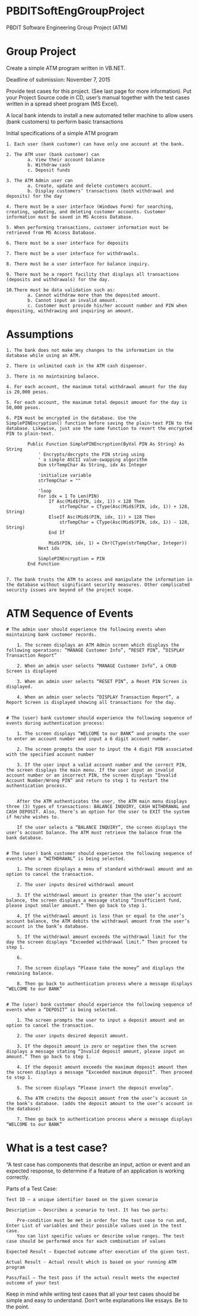 # PBDITSoftEngGroupProject
PBDIT Software Engineering Group Project (ATM)

# Group Project

Create a simple ATM program written in VB.NET.

Deadline of submission: November 7, 2015

Provide test cases for this project. (See last page for more information). Put your Project Source code in CD, user’s manual together with the test cases written in a spread sheet program (MS Excel).

A local bank intends to install a new automated teller machine to allow users (bank customers) to perform basic transactions

Initial specifications of a simple ATM program

	1. Each user (bank customer) can have only one account at the bank.

	2. The ATM user (bank customer) can
			a. View their account balance
			b. Withdraw cash
			c. Deposit funds

	3. The ATM Admin user can
			a. Create, update and delete customers account.
			b. Display customers’ transactions (both withdrawal and deposits) for the day

	4. There must be a user interface (Windows Form) for searching, creating, updating, and deleting customer accounts. Customer information must be saved in MS Access Database.

	5. When performing transactions, customer information must be retrieved from MS Access Database.

	6. There must be a user interface for deposits

	7. There must be a user interface for withdrawals.

	8. There must be a user interface for balance inquiry.

	9. There must be a report facility that displays all transactions (deposits and withdrawals) for the day.

	10.There must be data validation such as:
			a. Cannot withdraw more than the deposited amount.
			b. Cannot input an invalid amount.
			c. Customer must provide his/her account number and PIN when depositing, withdrawing and inquiring an amount.


# Assumptions
	1. The bank does not make any changes to the information in the database while using an ATM.

	2. There is unlimited cash in the ATM cash dispenser.

	3. There is no maintaining balance.

	4. For each account, the maximum total withdrawal amount for the day is 20,000 pesos.

	5. For each account, the maximum total deposit amount for the day is 50,000 pesos.

	6. PIN must be encrypted in the database. Use the SimplePINEncryption() function before saving the plain-text PIN to the database. Likewise, just use the same function to revert the encrypted PIN to plain-text.

			Public Function SimplePINEncryption(ByVal PIN As String) As String
				' Encrypts/decrypts the PIN string using
				' a simple ASCII value-swapping algorithm
				Dim strTempChar As String, idx As Integer

				'initialize variable
				strTempChar = ""

				'loop
				For idx = 1 To Len(PIN)
					If Asc(Mid$(PIN, idx, 1)) < 128 Then
						strTempChar = CType(Asc(Mid$(PIN, idx, 1)) + 128, String)
					ElseIf Asc(Mid$(PIN, idx, 1)) > 128 Then
						strTempChar = CType(Asc(Mid$(PIN, idx, 1)) - 128, String)
					End If

					Mid$(PIN, idx, 1) = Chr(CType(strTempChar, Integer))
				Next idx

				SimplePINEncryption = PIN
			End Function


	7. The bank trusts the ATM to access and manipulate the information in the database without significant security measures. Other complicated security issues are beyond of the project scope.


# ATM Sequence of Events

	# The admin user should experience the following events when maintaining bank customer records.

		1. The screen displays an ATM Admin screen which displays the following operations: “MANAGE Customer Info”, “RESET PIN”, “DISPLAY Transaction Report”

		2. When an admin user selects “MANAGE Customer Info”, a CRUD Screen is displayed

		3. When an admin user selects “RESET PIN”, a Reset PIN Screen is displayed.

		4. When an admin user selects “DISPLAY Transaction Report”, a Report Screen is displayed showing all transactions for the day. 


	# The (user) bank customer should experience the following sequence of events during authentication process:

		1. The screen displays “WELCOME to our BANK” and prompts the user to enter an account number and input a 6 digit account number.

		2. The screen prompts the user to input the 4 digit PIN associated with the specified account number

		3. If the user input a valid account number and the correct PIN, the screen displays the main menu. If the user input an invalid account number or an incorrect PIN, the screen displays “Invalid Account Number/Wrong PIN” and return to step 1 to restart the authentication process.


		After the ATM authenticates the user, the ATM main menu displays three (3) types of transactions: BALANCE INQUIRY, CASH WITHDRAWAL and CASH DEPOSIT. Also, there’s an option for the user to EXIT the system if he/she wishes to.

		If the user selects a “BALANCE INQUIRY”, the screen displays the user’s account balance. The ATM must retrieve the balance from the bank database. 


	# The (user) bank customer should experience the following sequence of events when a “WITHDRAWAL” is being selected.

		1. The screen displays a menu of standard withdrawal amount and an option to cancel the transaction.

		2. The user inputs desired withdrawal amount

		3. If the withdrawal amount is greater than the user’s account balance, the screen displays a message stating “Insufficient fund, please input smaller amount.” Then go back to step 1.

		4. If the withdrawal amount is less than or equal to the user’s account balance, the ATM debits the withdrawal amount from the user’s account in the bank’s database.

		5. If the withdrawal amount exceeds the withdrawal limit for the day the screen displays “Exceeded withdrawal limit.” Then proceed to step 1.

		6.

		7. The screen displays “Please take the money” and displays the remaining balance.

		8. Then go back to authentication process where a message displays “WELCOME to our BANK”


	# The (user) bank customer should experience the following sequence of events when a “DEPOSIT” is being selected.

		1. The screen prompts the user to input a deposit amount and an option to cancel the transaction.

		2. The user inputs desired deposit amount.

		3. If the deposit amount is zero or negative then the screen displays a message stating “Invalid deposit amount, please input an amount.” Then go back to step 1.

		4. If the deposit amount exceeds the maximum deposit amount then the screen displays a message “Exceeded maximum deposit”. Then proceed to step 1.

		5. The screen displays “Please insert the deposit envelop”. 

		6. The ATM credits the deposit amount from the user’s account in the bank’s database. (adds the deposit amount to the user’s account in the database)

		7. Then go back to authentication process where a message displays “WELCOME to our BANK”


# What is a test case?
“A test case has components that describe an input, action or event and an expected response, to determine if a feature of an application is working correctly.

Parts of a Test Case:

	Test ID – a unique identifier based on the given scenario

	Description – Describes a scenario to test. It has two parts:

		Pre-condition must be met in order for the test case to run and, Enter List of variables and their possible values used in the test case. 
		You can list specific values or describe value ranges. The test case should be performed once for each combination of values

	Expected Result – Expected outcome after execution of the given test.

	Actual Result - Actual result which is based on your running ATM program

	Pass/Fail – The test pass if the actual result meets the expected outcome of your test

Keep in mind while writing test cases that all your test cases should be simple and easy to understand. Don’t write explanations like essays. Be to the point.